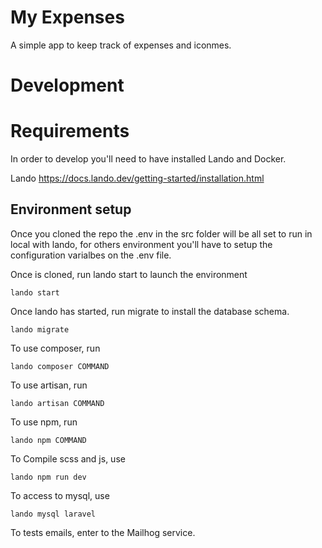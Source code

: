 # My Expenses

A simple app to keep track of expenses and iconmes.

# Development

# Requirements

In order to develop you'll need to have installed Lando and Docker.

  Lando https://docs.lando.dev/getting-started/installation.html

## Environment setup

Once you cloned the repo the .env in the src folder will be all set to run in local with lando, for others
environment you'll have to setup the configuration varialbes on the .env file.

Once is cloned, run lando start to launch the environment 

`lando start` 

Once lando has started, run migrate to install the database schema.

`lando migrate` 

To use composer, run

`lando composer COMMAND` 

To use artisan, run

`lando artisan COMMAND`

To use npm, run 

`lando npm COMMAND` 

To Compile scss and js, use

`lando npm run dev` 

To access to mysql, use

`lando mysql laravel`

To tests emails, enter to the Mailhog service.